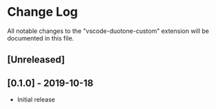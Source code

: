 # Change Log

All notable changes to the "vscode-duotone-custom" extension will be documented in this file.

## [Unreleased]

## [0.1.0] - 2019-10-18

- Initial release
